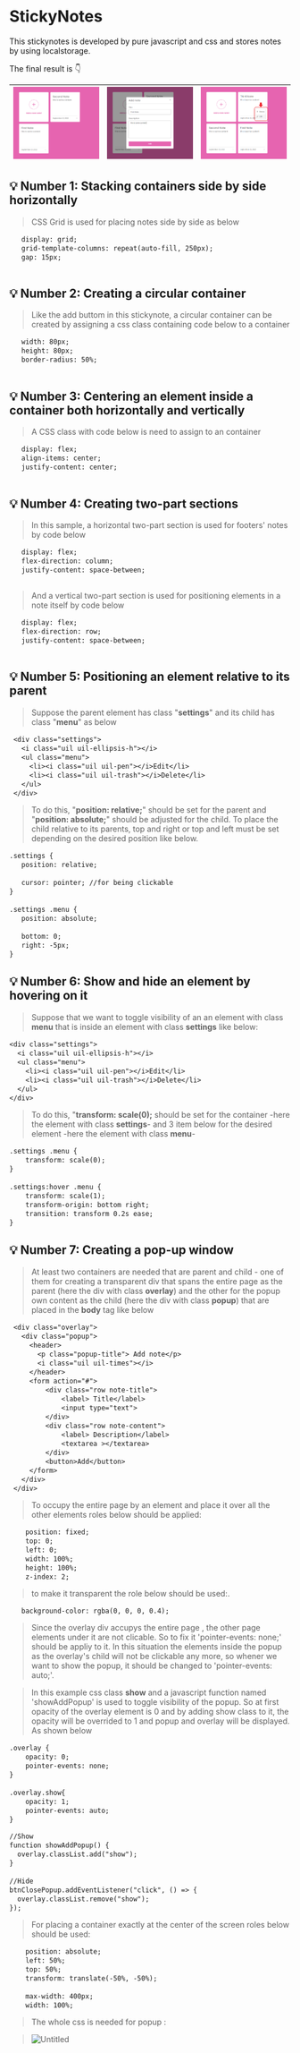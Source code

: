 # **StickyNotes**

This stickynotes is developed by pure javascript and css and stores notes by using localstorage.

The final result is 👇




|![Final result](https://github.com/zeinabkalanaki/JS-StickyNotes/raw/main/images/0.png?raw=true)| ![Addinge new note by a popup](https://github.com/zeinabkalanaki/JS-StickyNotes/raw/main/images/1.png?raw=true)|![Editing and deleting a note](https://github.com/zeinabkalanaki/JS-StickyNotes/raw/main/images/2.png?raw=true)
|--|--|--|




## 💡 Number 1: Stacking containers side by side horizontally
 > CSS Grid is used for placing notes side by side as below
 
 ```
    display: grid;
    grid-template-columns: repeat(auto-fill, 250px);
    gap: 15px;
    
```
## 💡 Number 2: Creating a circular container
 > Like the add buttom in this stickynote, a circular container can be created by assigning a css class containing code below to a container
 
 ```
    width: 80px;
    height: 80px;
    border-radius: 50%;
    
```
## 💡 Number 3: Centering an element inside a container both horizontally and vertically
 > A CSS class with code below is need to assign to an container
 
 ```
    display: flex;
    align-items: center;
    justify-content: center;
    
```
## 💡 Number 4: Creating two-part sections
 > In this sample, a horizontal two-part section is used for footers' notes by code below
 
 ```
    display: flex;
    flex-direction: column;
    justify-content: space-between;
    
```

 > And a vertical two-part section is used for positioning elements in a note itself by code below
 
 ```
    display: flex;
    flex-direction: row;
    justify-content: space-between;
    
```
## 💡 Number 5: Positioning an element relative to its parent
 > Suppose the parent element has class "**settings**" and its child has class "**menu**" as below
 ```
  <div class="settings">
    <i class="uil uil-ellipsis-h"></i>
    <ul class="menu">
      <li><i class="uil uil-pen"></i>Edit</li>
      <li><i class="uil uil-trash"></i>Delete</li>
    </ul>
  </div>
 ```
 
 > To do this, "**position: relative;**" should be set for the parent and "**position: absolute;**" should be adjusted for the child. To place the child relative to its parents, top and right or top and left must be set depending on the desired position like below.
 
 ```
 .settings {
    position: relative;
    
    cursor: pointer; //for being clickable
}

.settings .menu {
    position: absolute;
    
    bottom: 0;
    right: -5px;
}

 ```
 
 ## 💡 Number 6: Show and hide an element by hovering on it
 > Suppose that we want to toggle visibility of an an element with class **menu** that is inside an element with class **settings** like below:
  ```
 <div class="settings">
    <i class="uil uil-ellipsis-h"></i>
    <ul class="menu">
      <li><i class="uil uil-pen"></i>Edit</li>
      <li><i class="uil uil-trash"></i>Delete</li>
    </ul>
  </div>
  ```
 > To do this, "**transform: scale(0);** should be set for the container -here the element with class **settings**- and 3 item below for the desired element -here the element with class **menu**-

```
.settings .menu {
    transform: scale(0);
}

.settings:hover .menu {
    transform: scale(1);
    transform-origin: bottom right;
    transition: transform 0.2s ease;
}

```
## 💡 Number 7: Creating a pop-up window
 > At least two containers are needed that are parent and child - one of them for creating a transparent div that spans the entire page as the parent (here the div with class **overlay**) and the other for the popup own content as the child (here the div with class **popup**) that are placed in the **body** tag  like below
 
```
 <div class="overlay">
   <div class="popup">
     <header>
       <p class="popup-title"> Add note</p>
       <i class="uil uil-times"></i>
     </header>
     <form action="#">
         <div class="row note-title">
             <label> Title</label>
             <input type="text">
         </div>
         <div class="row note-content">
             <label> Description</label>
             <textarea ></textarea>
         </div>
         <button>Add</button>
     </form>
   </div>
 </div>

```
> To occupy the entire page by an element and place it over all the other elements roles below should be applied:
```
    position: fixed;
    top: 0;
    left: 0;
    width: 100%;
    height: 100%;
    z-index: 2;
```
> to make it transparent the role below should be used:.

 ```
    background-color: rgba(0, 0, 0, 0.4);
 ```

> Since the overlay div accupys the entire page , the other page elements under it are not clicable. So to fix it 'pointer-events: none;' should be appliy to it. In this situation the elements inside the popup as the overlay's child will not be clickable any more, so whener we want to show the popup, it should be changed to 'pointer-events: auto;'.

> In this example css class **show** and a javascript function named 'showAddPopup' is used to toggle visibility of the popup. So at first opacity of the overlay element is 0 and by adding show class to it, the opacity will be overrided to 1 and popup and overlay will be displayed. As shown below

```
.overlay {
    opacity: 0;
    pointer-events: none;
}

.overlay.show{
    opacity: 1;
    pointer-events: auto;
}
```

```
//Show
function showAddPopup() {
  overlay.classList.add("show");
}

//Hide
btnClosePopup.addEventListener("click", () => {
  overlay.classList.remove("show");
});

```

> For placing a container exactly at the center of the screen roles below should be used:

```
    position: absolute;
    left: 50%;
    top: 50%;
    transform: translate(-50%, -50%);

    max-width: 400px;
    width: 100%;
```

> The whole css is needed for popup :

> ![Untitled](https://user-images.githubusercontent.com/45565026/196661284-5ec63e03-0262-45d1-8e77-69218df3b4bc.png)
